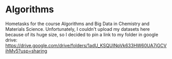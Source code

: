 # Algorithms
Hometasks for the course Algorithms and Big Data in Chemistry and Materials Science. Unfortunately, I couldn't upload my datasets here because of its huge size, so I decided to pin a link to my folder in google drive: https://drive.google.com/drive/folders/1adU_KSQUINpVk633HW60UA7jGCVihMv5?usp=sharing
